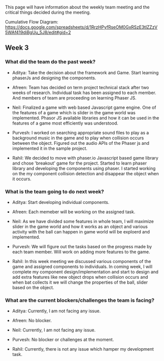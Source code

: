 This page will have information about the weekly team meeting and the critical things decided during the meeting.

Cumulative Flow Diagram: https://docs.google.com/spreadsheets/d/1RrzHPyfRseOM0GxRSzE3tlZZzV5WAf419diBgUu_5J8/edit#gid=2

## Week 3

### What did the team do the past week?
* Aditya: Take the decision about the framework and Game. Start learning phaserJs and designing the components. 

* Afreen: Team has decided on term project technical stack after two weeks of research. Individual task has been assigned to each member. And members of team are proceeding on learning Phaser JS. 

* Neil: Finalized a game with web based Javascript game engine. One of the features of a game which is slider in the game world was implemented. Phasor JS available libraries and how it can be used in the features of a game most efficiently was understood.

* Purvesh: I worked on searching appropriate sound files to play as a background music in the game and to play when collision occurs between the object. Figured out the audio APIs of the Phaser js and implemented it in the sample project.

* Rahil: We decided to move with phaser.io Javascript based game library and chose 'breakout' game for the project. Started to learn phaser library and developing the components using phaser. I started working on the my component collision detection and disappear the object when it occurs.

### What is the team going to do next week?
* Aditya:  Start developing individual components. 

* Afreen: Each memeber will be working on the assigned task.

* Neil: As we have divided some features in whole team, I will maximize slider in the game world and how it works as an object and various activity with the ball can happen in game world will be exploerd and implemented.

* Purvesh: We will figure out the tasks based on the progress made by each team member. Will work on adding more features to the game.

* Rahil: In this week meeting we discussed various components of the game and assigned components to individuals. In coming week, I will complete my component design/implementation and start to design and add extra features like new object drops when collision occurs and when bat collects it we will change the properties of the ball, slider based on the object.

### What are the current blockers/challenges the team is facing?
* Aditya: Currently, I am not facing any issue.

* Afreen: No blocker.

* Neil: Currently, I am not facing any issue.

* Purvesh: No blocker or challenges at the moment.

* Rahil: Currently, there is not any issue which hamper my development task.
